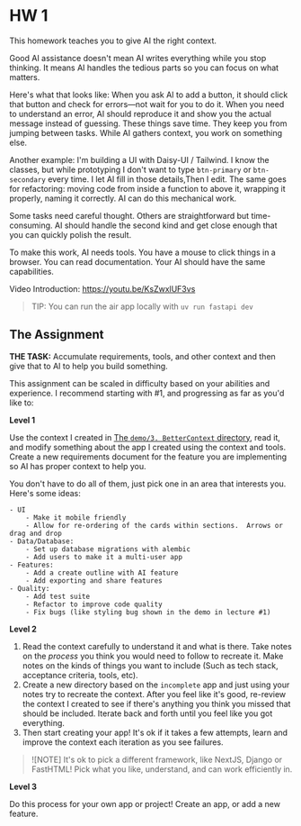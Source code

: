 # HW 1

This homework teaches you to give AI the right context.

Good AI assistance doesn't mean AI writes everything while you stop thinking. It means AI handles the tedious parts so you can focus on what matters.

Here's what that looks like: When you ask AI to add a button, it should click that button and check for errors—not wait for you to do it. When you need to understand an error, AI should reproduce it and show you the actual message instead of guessing. These things save time. They keep you from jumping between tasks. While AI gathers context, you work on something else.

Another example: I'm building a UI with Daisy-UI / Tailwind. I know the classes, but while prototyping I don't want to type `btn-primary` or `btn-secondary` every time. I let AI fill in those details,Then I edit. The same goes for refactoring: moving code from inside a function to above it, wrapping it properly, naming it correctly. AI can do this mechanical work.

Some tasks need careful thought. Others are straightforward but time-consuming. AI should handle the second kind and get close enough that you can quickly polish the result.

To make this work, AI needs tools. You have a mouse to click things in a browser. You can read documentation. Your AI should have the same capabilities. 

Video Introduction: https://youtu.be/KsZwxlUF3vs

> TIP: You can run the air app locally with `uv run fastapi dev`

## The Assignment

**THE TASK:** Accumulate requirements, tools, and other context and then give that to AI to help you build something.

This assignment can be scaled in difficulty based on your abilities and experience.  I recommend starting with #1, and progressing as far as you'd like to:

**Level 1**

Use the context I created in [The `demo/3. BetterContext` directory](https://github.com/kentro-tech/elite-ai-assisted-coding-hw/tree/main/HW1/demo/3.%20BetterContext), read it, and modify something about the app I created using the context and tools.  Create a new requirements document for the feature you are implementing so AI has proper context to help you. 

You don't have to do all of them, just pick one in an area that interests you.  Here's some ideas:

    - UI
        - Make it mobile friendly
        - Allow for re-ordering of the cards within sections.  Arrows or drag and drop
    - Data/Database:
        - Set up database migrations with alembic
        - Add users to make it a multi-user app
    - Features:
        - Add a create outline with AI feature
        - Add exporting and share features
    - Quality:
        - Add test suite
        - Refactor to improve code quality
        - Fix bugs (like styling bug shown in the demo in lecture #1)
    
**Level 2**

1. Read the context carefully to understand it and what is there.  Take notes on the *process* you think you would need to follow to recreate it.  Make notes on the kinds of things you want to include (Such as tech stack, acceptance criteria, tools, etc). 
2. Create a new directory based on the `incomplete` app and just using your notes try to recreate the context.  After you feel like it's good, re-review the context I created to see if there's anything you think you missed that should be included.  Iterate back and forth until you feel like you got everything.
3. Then start creating your app!  It's ok if it takes a few attempts, learn and improve the context each iteration as you see failures.

> ![NOTE]
> It's ok to pick a different framework, like NextJS, Django or FastHTML!  Pick what you like, understand, and can work efficiently in.

**Level 3**

Do this process for your own app or project!  Create an app, or add a new feature.
